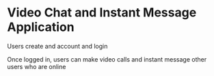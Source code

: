 # Video Chat and Instant Message Application

Users create and account and login  

Once logged in, users can make video calls and instant message other users who are online
